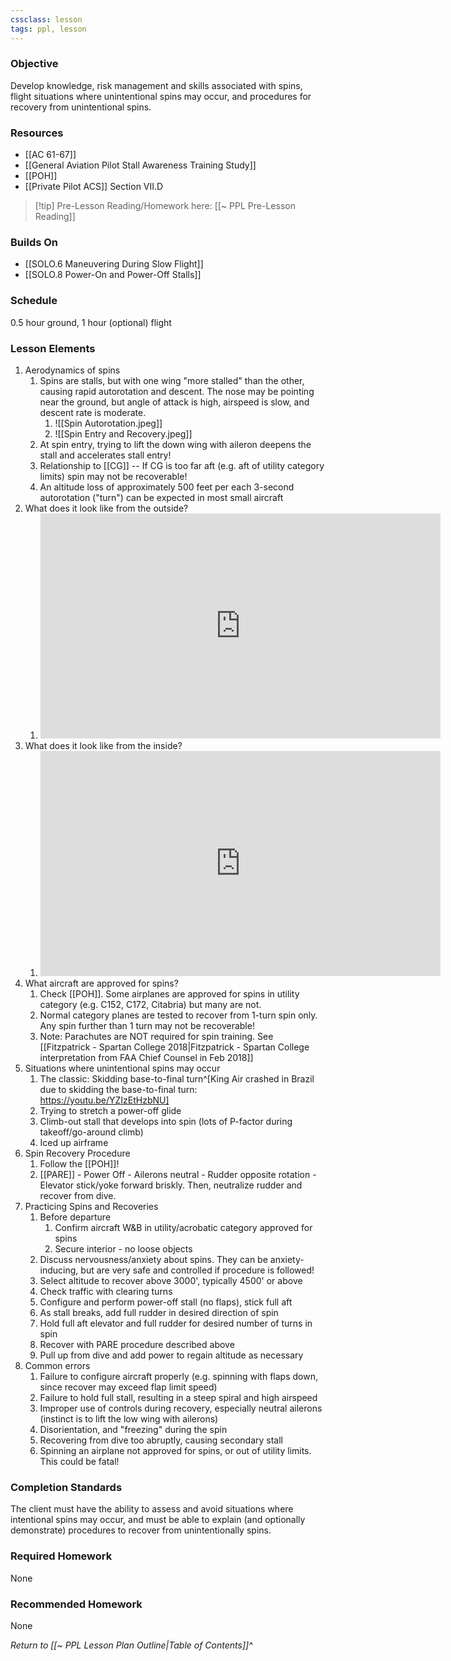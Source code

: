 ```yaml
---
cssclass: lesson
tags: ppl, lesson
---
```

### Objective
Develop knowledge, risk management and skills associated with spins, flight situations where unintentional spins may occur, and procedures for recovery from unintentional spins.

### Resources
- [[AC 61-67]]
- [[General Aviation Pilot Stall Awareness Training Study]]
- [[POH]]
- [[Private Pilot ACS]] Section VII.D

> [!tip] Pre-Lesson Reading/Homework here: [[~ PPL Pre-Lesson Reading]]

### Builds On
- [[SOLO.6 Maneuvering During Slow Flight]]
- [[SOLO.8 Power-On and Power-Off Stalls]]

### Schedule
0.5 hour ground, 1 hour (optional) flight

### Lesson Elements 
1. Aerodynamics of spins
	1. Spins are stalls, but with one wing "more stalled" than the other, causing rapid autorotation and descent. The nose may be pointing near the ground, but angle of attack is high, airspeed is slow, and descent rate is moderate.
		1. ![[Spin Autorotation.jpeg]]
		2. ![[Spin Entry and Recovery.jpeg]]
	2. At spin entry, trying to lift the down wing with aileron deepens the stall and accelerates stall entry!
	3. Relationship to [[CG]] -- If CG is too far aft (e.g. aft of utility category limits) spin may not be recoverable!
	4. An altitude loss of approximately 500 feet per each 3-second autorotation ("turn") can be expected in most small aircraft
2. What does it look like from the outside?
	1. <iframe id="ytplayer" type="text/html" width="640" height="360" src="https://youtube.com/embed/oDiIO8SnRFM"  frameborder="0"></iframe>
4. What does it look like from the inside?
	1. <iframe id="ytplayer" type="text/html" width="640" height="360" src="https://youtube.com/embed/4dSrjVR0MvE"  frameborder="0"></iframe>
6. What aircraft are approved for spins?
	1. Check [[POH]]. Some airplanes are approved for spins in utility category (e.g. C152, C172, Citabria) but many are not.
	2. Normal category planes are tested to recover from 1-turn spin only. Any spin further than 1 turn may not be recoverable!
	3. Note: Parachutes are NOT required for spin training. See [[Fitzpatrick - Spartan College 2018|Fitzpatrick - Spartan College interpretation from FAA Chief Counsel in Feb 2018]]
7. Situations where unintentional spins may occur
	1. The classic: Skidding base-to-final turn^[King Air crashed in Brazil due to skidding the base-to-final turn: https://youtu.be/YZIzEtHzbNU]
	2. Trying to stretch a power-off glide
	3. Climb-out stall that develops into spin (lots of P-factor during takeoff/go-around climb)
	4. Iced up airframe
8. Spin Recovery Procedure
	1. Follow the [[POH]]!
	2. [[PARE]] - Power Off - Ailerons neutral - Rudder opposite rotation - Elevator stick/yoke forward briskly. Then, neutralize rudder and recover from dive.
9. Practicing Spins and Recoveries
	1. Before departure
		1. Confirm aircraft W&B in utility/acrobatic category approved for spins
		2. Secure interior - no loose objects
	2. Discuss nervousness/anxiety about spins. They can be anxiety-inducing, but are very safe and controlled if procedure is followed!
	3. Select altitude to recover above 3000', typically 4500' or above
	4. Check traffic with clearing turns
	5. Configure and perform power-off stall (no flaps), stick full aft
	6. As stall breaks, add full rudder in desired direction of spin
	7. Hold full aft elevator and full rudder for desired number of turns in spin
	8. Recover with PARE procedure described above
	9. Pull up from dive and add power to regain altitude as necessary
10. Common errors
	1. Failure to configure aircraft properly (e.g. spinning with flaps down, since recover may exceed flap limit speed)
	2. Failure to hold full stall, resulting in a steep spiral and high airspeed
	3. Improper use of controls during recovery, especially neutral ailerons (instinct is to lift the low wing with ailerons)
	4. Disorientation, and "freezing" during the spin
	5. Recovering from dive too abruptly, causing secondary stall
	6. Spinning an airplane not approved for spins, or out of utility limits. This could be fatal!

### Completion Standards
The client must have the ability to assess and avoid situations where intentional spins may occur, and must be able to explain (and optionally demonstrate) procedures to recover from unintentionally spins.

### Required Homework
None

### Recommended Homework
None

*Return to [[~ PPL Lesson Plan Outline|Table of Contents]]^*